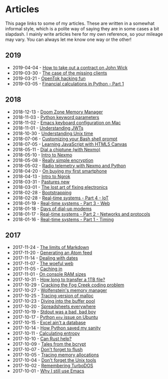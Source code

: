 # Articles

This page links to some of my articles. These are written in a
somewhat informal style, which is a polite way of saying they are in
some cases a bit slapdash. I mainly write articles here for my own
reference, so your mileage may vary. You can always let me know one
way or the other!

## 2019

* 2019-04-04 - [How to take out a contract on John Wick](./john-wick-contract.html)
* 2019-03-30 - [The case of the missing clients](./case-of-missing-clients.html)
* 2019-03-21 - [OpenTok hacking fun](./opentok-hacking.html)
* 2019-03-05 - [Financial calculations in Python - Part 1](./financial-calculations-1.html)

## 2018

* 2018-12-13 - [Doom Zone Memory Manager](./doom-zone-memory-manager.html)
* 2018-11-03 - [Python keyword parameters](./python-keyword-params.html)
* 2018-11-02 - [Emacs keyboard configuration on Mac](./emacs-keyboard-config-on-mac.html)
* 2018-11-01 - [Understanding JWTs](./understanding-jwts.html)
* 2018-10-30 - [Understanding Unix time](./unix-time.html)
* 2018-07-06 - [Customizing your Bash shell prompt](./customizing-your-bash-shell-prompt.html)
* 2018-07-05 - [Learning JavaScript with HTML5 Canvas](./learning-javascript.html)
* 2018-05-11 - [Dial a chiptune (with Nexmo)](./dial-a-chip-tune.html)
* 2018-05-10 - [Intro to Nexmo](./intro-to-nexmo.html)
* 2018-05-08 - [Really simple encryption](./really-simple-encryption.html)
* 2018-05-02 - [Radio telemetry with Nexmo and Python](./radio-telemetry-with-nexmo-python.html)
* 2018-04-20 - [On buying my first smartphone](./on-buying-my-first-smartphone.html)
* 2018-04-13 - [Intro to Ngrok](./intro-to-ngrok.html)
* 2018-03-31 - [Pastures new](./pastures-new.html)
* 2018-03-01 - [The lost art of fixing electronics](./fixing-electronics.html)
* 2018-02-28 - [Bootstrapping](./bootstrapping.html)
* 2018-02-28 - [Real-time systems - Part 4 - IoT](./real-time-systems-iot.html)
* 2018-01-19 - [Real-time systems - Part 3 - Web](./real-time-systems-web.html)
* 2018-01-18 - [Days of dial-up modems](./days-of-dial-up-modems.html)
* 2018-01-17 - [Real-time systems - Part 2 - Networks and protocols](./real-time-systems-networks-protocols.html)
* 2018-01-16 - [Real-time systems - Part 1 - Timing](./real-time-systems-timing.html)

## 2017

* 2017-11-24 - [The limits of Markdown](./limits-of-markdown.html)
* 2017-11-20 - [Generating an Atom feed](./generating-an-atom-feed.html) 
* 2017-11-14 - [Dealing with dates](./dealing-with-dates.html) 
* 2017-11-07 - [The woeful web](./woeful-web.html) 
* 2017-11-05 - [Caching in](./disk-caching.html) 
* 2017-11-01 - [On console RAM sizes](./console-memory.html) 
* 2017-10-31 - [How long to transfer a 1TB file?](./transfer-time.html) 
* 2017-10-29 - [Cracking the Fog Creek coding problem](./cracking-the-fogcreek-coding-problem.html) 
* 2017-10-27 - [Wolfenstein's memory manager](./wolf-memory-manager.html) 
* 2017-10-25 - [Tracing version of malloc](./tracing-malloc.html) 
* 2017-10-23 - [Diving into the buffer pool](./diving-into-the-buffer-pool.html) 
* 2017-10-20 - [Spreadsheets everywhere](./spreadsheets-everywhere.html) 
* 2017-10-19 - [Stdout was a bad, bad boy](./stdout-utf-8-nastiness.html) 
* 2017-10-17 - [Python `env` issue on Ubuntu](./python-env-issue-on-ubuntu.html) 
* 2017-10-15 - [Excel ain't a database](./excel-aint-a-database.html) 
* 2017-10-14 - [How Python saved my sanity](./how-python-saved-my-sanity.html) 
* 2017-10-11 - [Calculating entropy](./calculating-entropy.html) 
* 2017-10-10 - [Can Rust help?](./can-rust-help.html) 
* 2017-10-09 - [Tales from the bcrypt](./tales-from-the-bcrypt.html) 
* 2017-10-07 - [Don't forget to flush](./flush-stdout.html) 
* 2017-10-05 - [Tracing memory allocations](./tracing-memory-allocations.html) 
* 2017-10-04 - [Don't forget the Unix tools](./dont-forget-unix-tools.html) 
* 2017-10-02 - [Remembering TurboDOS](./remembering-turbo-dos.html) 
* 2017-10-01 - [Why I still use Emacs](./why-i-still-use-emacs.html) 

